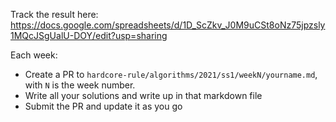 Track the result here: https://docs.google.com/spreadsheets/d/1D_ScZkv_J0M9uCSt8oNz75jpzsly1MQcJSgUalU-DOY/edit?usp=sharing

Each week:
- Create a PR to `hardcore-rule/algorithms/2021/ss1/weekN/yourname.md`, with `N` is the week number.
- Write all your solutions and write up in that markdown file
- Submit the PR and update it as you go
